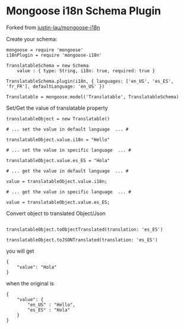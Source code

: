 Mongoose i18n Schema Plugin
===========================

Forked from [justin-lau/mongoose-i18n](https://github.com/justin-lau/mongoose-i18n)

Create your schema:

```coffee-script
mongoose = require 'mongoose'
i18nPlugin = require 'mongoose-i18n'

TranslatableSchema = new Schema
    value : { type: String, i18n: true, required: true }

TranslatableSchema.plugin(i18n, { languages: ['en_US', 'es_ES', 'fr_FR'], defaultLanguage: 'en_US' })

Translatable = mongoose.model('Translatable', TranslatableSchema)

```
Set/Get the value of translatable property

```coffee-script
translatableObject = new Translatable()

# ... set the value in default language  ... #

translatableObject.value.i18n = "Hello"

# ... set the value in specific language  ... #

translatableObject.value.es_ES = "Hola"

# ... get the value in default language  ... #

value = translatableObject.value.i18n;

# ... get the value in specific language  ... #

value = translatableObject.value.es_ES;
```

Convert object to translated Object/Json 
```coffee-script

translatableObject.toObjectTranslated(translation: 'es_ES')

translatableObject.toJSONTranslated(translation: 'es_ES')
```
you will get 

	{
		"value": "Hola"
	}

when the original is
	
	{
		"value": { 
			"en_US" : "Hello",
			"es_ES" : "Hola" 
		}
	}